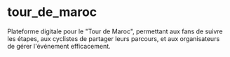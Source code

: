 # tour_de_maroc
Plateforme digitale pour le "Tour de Maroc", permettant aux fans de suivre les étapes, aux cyclistes de partager leurs parcours, et aux organisateurs de gérer l'événement efficacement.
